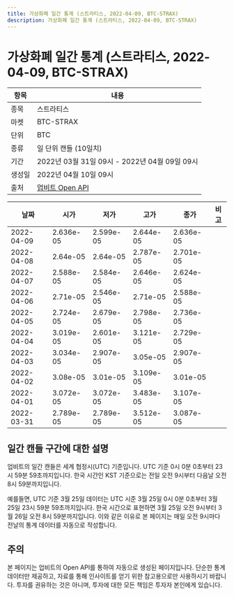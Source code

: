 ```yaml
---
title: 가상화폐 일간 통계 (스트라티스, 2022-04-09, BTC-STRAX)
description: 가상화폐 일간 통계 (스트라티스, 2022-04-09, BTC-STRAX)
---
```



가상화폐 일간 통계 (스트라티스, 2022-04-09, BTC-STRAX)
===

|항목|내용|
|--|--|
|종목|스트라티스|
|마켓|BTC-STRAX|
|단위|BTC|
|종류|일 단위 캔들 (10일치)|
|기간|2022년 03월 31일 09시 - 2022년 04월 09일 09시|
|생성일|2022년 04월 10일 09시|
|출처|[업비트 Open API](https://docs.upbit.com)|


|날짜|시가|저가|고가|종가|비고|
|--|--|--|--|--|--|
|2022-04-09|2.636e-05|2.599e-05|2.644e-05|2.636e-05|    |
|2022-04-08|2.64e-05|2.64e-05|2.787e-05|2.701e-05|    |
|2022-04-07|2.588e-05|2.584e-05|2.646e-05|2.624e-05|    |
|2022-04-06|2.71e-05|2.546e-05|2.71e-05|2.588e-05|    |
|2022-04-05|2.724e-05|2.679e-05|2.798e-05|2.736e-05|    |
|2022-04-04|3.019e-05|2.601e-05|3.121e-05|2.729e-05|    |
|2022-04-03|3.034e-05|2.907e-05|3.05e-05|2.907e-05|    |
|2022-04-02|3.08e-05|3.01e-05|3.109e-05|3.01e-05|    |
|2022-04-01|3.072e-05|3.072e-05|3.483e-05|3.107e-05|    |
|2022-03-31|2.789e-05|2.789e-05|3.512e-05|3.087e-05|    |


일간 캔들 구간에 대한 설명
---


업비트의 일간 캔들은 세계 협정시(UTC) 기준입니다. 
UTC 기준 0시 0분 0초부터 23시 59분 59초까지입니다. 
한국 시간인 KST 기준으로는 전일 오전 9시부터 다음날 오전 8시 59분까지입니다. 


예를들면, UTC 기준 3월 25일 데이터는 UTC 시준 3월 25일 0시 0분 0초부터 3월 25일 23시 59분 59초까지입니다. 
한국 시간으로 표현하면 3월 25일 오전 9시부터 3월 26일 오전 8시 59분까지입니다. 
이와 같은 이유로 본 페이지는 매일 오전 9시마다 전날의 통계 데이터를 자동으로 작성합니다. 


주의
---


본 페이지는 업비트의 Open API를 통하여 자동으로 생성된 페이지입니다. 
단순한 통계 데이터만 제공하고, 자료를 통해 인사이트를 얻기 위한 참고용으로만 사용하시기 바랍니다. 
투자를 권유하는 것은 아니며, 투자에 대한 모든 책임은 투자자 본인에게 있습니다. 
